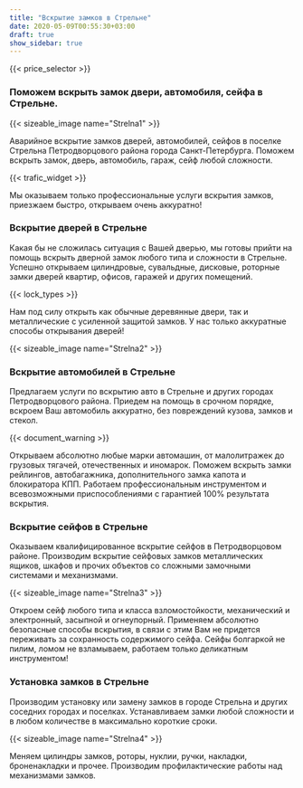 ```yaml
---
title: "Вскрытие замков в Стрельне"
date: 2020-05-09T00:55:30+03:00
draft: true
show_sidebar: true
---
```

{{< price_selector >}}

### Поможем вскрыть замок двери, автомобиля, сейфа в Стрельне.

{{< sizeable_image name="Strelna1" >}} 

Аварийное вскрытие замков дверей, автомобилей, сейфов в поселке Стрельна Петродворцового района города Санкт-Петербурга. Поможем вскрыть замок, дверь, автомобиль, гараж, сейф любой сложности. 

{{< trafic_widget >}}

Мы оказываем только профессиональные услуги вскрытия замков, приезжаем быстро, открываем очень аккуратно!

### Вскрытие дверей в Стрельне

Какая бы не сложилась ситуация с Вашей дверью, мы готовы прийти на помощь вскрыть дверной замок любого типа и сложности в Стрельне. Успешно открываем цилиндровые, сувальдные, дисковые, роторные замки дверей квартир, офисов, гаражей и других помещений. 

{{< lock_types >}}

Нам под силу открыть как обычные деревянные двери, так и металлические с усиленной защитой замков. У нас только аккуратные способы открывания дверей!

{{< sizeable_image name="Strelna2" >}} 

### Вскрытие автомобилей в Стрельне

Предлагаем услуги по вскрытию авто в Стрельне и других городах Петродворцового района. Приедем на помощь в срочном порядке, вскроем Ваш автомобиль аккуратно, без повреждений кузова, замков и стекол. 

{{< document_warning >}}

Открываем абсолютно любые марки автомашин, от малолитражек до грузовых тягачей, отечественных и иномарок. Поможем вскрыть замки рейлингов, автобагажника, дополнительного замка капота и блокиратора КПП. Работаем профессиональным инструментом и всевозможными приспособлениями с гарантией 100% результата вскрытия.

### Вскрытие сейфов в Стрельне

Оказываем квалифицированное вскрытие сейфов в Петродворцовом районе. Производим вскрытие сейфовых замков металлических ящиков, шкафов и прочих объектов со сложными замочными системами и механизмами. 

{{< sizeable_image name="Strelna3" >}} 

Откроем сейф любого типа и класса взломостойкости, механический и электронный, засыпной и огнеупорный. Применяем абсолютно безопасные способы вскрытия, в связи с этим Вам не придется переживать за сохранность содержимого сейфа. Сейфы болгаркой не пилим, ломом не взламываем, работаем только деликатным инструментом!

### Установка замков в Стрельне

Производим установку или замену замков в городе Стрельна  и других соседних городах и поселках. Устанавливаем замки любой сложности и в любом количестве  в максимально короткие сроки. 

{{< sizeable_image name="Strelna4" >}} 

Меняем цилиндры замков, роторы, нуклии, ручки, накладки, броненакладки и прочее. Производим профилактические работы над механизмами замков.